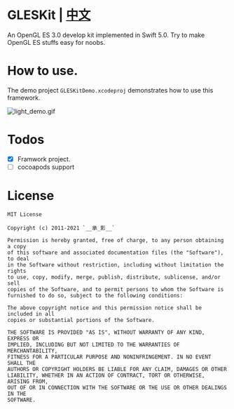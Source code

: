 # GLESKit | [中文](./README_CN.md)
An OpenGL ES 3.0 develop kit implemented in Swift 5.0. Try to make OpenGL ES stuffs easy for noobs.


# How to use.

The demo project `GLESKitDemo.xcodeproj` demonstrates how to use this framework.

![light_demo.gif](./docs/images/light_demo.gif)

# Todos

- [x] Framwork project.
- [ ] cocoapods support

# License

```
MIT License

Copyright (c) 2011-2021 `__承_影__`

Permission is hereby granted, free of charge, to any person obtaining a copy
of this software and associated documentation files (the "Software"), to deal
in the Software without restriction, including without limitation the rights
to use, copy, modify, merge, publish, distribute, sublicense, and/or sell
copies of the Software, and to permit persons to whom the Software is
furnished to do so, subject to the following conditions:

The above copyright notice and this permission notice shall be included in all
copies or substantial portions of the Software.

THE SOFTWARE IS PROVIDED "AS IS", WITHOUT WARRANTY OF ANY KIND, EXPRESS OR
IMPLIED, INCLUDING BUT NOT LIMITED TO THE WARRANTIES OF MERCHANTABILITY,
FITNESS FOR A PARTICULAR PURPOSE AND NONINFRINGEMENT. IN NO EVENT SHALL THE
AUTHORS OR COPYRIGHT HOLDERS BE LIABLE FOR ANY CLAIM, DAMAGES OR OTHER
LIABILITY, WHETHER IN AN ACTION OF CONTRACT, TORT OR OTHERWISE, ARISING FROM,
OUT OF OR IN CONNECTION WITH THE SOFTWARE OR THE USE OR OTHER DEALINGS IN THE
SOFTWARE.

```
